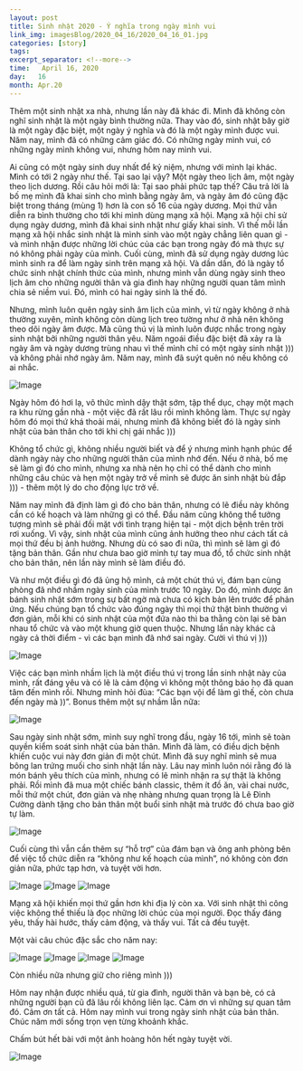 ```yaml
---
layout: post
title: Sinh nhật 2020 - Ý nghĩa trong ngày mình vui
link_img: imagesBlog/2020_04_16/2020_04_16_01.jpg
categories: [story]
tags: 
excerpt_separator: <!--more-->
time:   April 16, 2020
day:   16
month: Apr.20
---
```

Thêm một sinh nhật xa nhà, nhưng lần này đã khác đi. Mình đã không còn nghĩ sinh nhật là một ngày bình thường nữa. Thay vào đó, sinh nhật bây giờ là một ngày đặc biệt, một ngày ý nghĩa và đó là một ngày mình được vui. Năm nay, mình đã có những cảm giác đó. Có những ngày mình vui, có những ngày mình không vui, nhưng hôm nay mình vui.
<!--more-->
Ai cũng có một ngày sinh duy nhất để kỷ niệm, nhưng với mình lại khác. Mình có tới 2 ngày như thế. Tại sao lại vậy? Một ngày theo lịch âm, một ngày theo lịch dương. Rồi câu hỏi mới là: Tại sao phải phức tạp thế? Câu trả lời là  bố mẹ mình đã khai sinh cho mình bằng ngày âm, và ngày âm đó cũng đặc biệt trong tháng (mùng 1) hơn là con số 16 của ngày dương. Mọi thứ vẫn diễn ra bình thường cho tới khi mình dùng mạng xã hội. Mạng xã hội chỉ sử dụng ngày dương, mình đã khai sinh nhật như giấy khai sinh. Vì thế mỗi lần mạng xã hội nhắc sinh nhật là mình sinh vào một ngày chẳng liên quan gì - và mình nhận được những lời chúc của các bạn trong ngày đó mà thực sự nó không phải ngày của mình. Cuối cùng, mình đã sử dụng ngày dương lúc mình sinh ra để làm ngày sinh trên mạng xã hội. Và dần dần, đó là ngày tổ chức sinh nhật chính thức của mình, nhưng mình vẫn dùng ngày sinh theo lịch âm cho những người thân và gia đình hay những người quan tâm mình chia sẻ niềm vui. Đó, mình có hai ngày sinh là thế đó. 

Nhưng, mình luôn quên ngày sinh âm lịch của mình, vì từ ngày không ở nhà thường xuyên, mình không còn dùng lịch treo tường như ở nhà nên không theo dõi ngày âm được. Mà cũng thú vị là mình luôn được nhắc trong ngày sinh nhật bởi những người thân yêu. Năm ngoái điều đặc biệt đã xảy ra là ngày âm và ngày dương trùng nhau vì thế mình chỉ có một ngày sinh nhật ))) và không phải nhớ ngày âm. Năm nay, mình đã suýt quên nó nếu không có ai nhắc. 

<img class="rounded w-100" alt="Image" src="imagesBlog/2020_04_16/2020_04_16_02.jpg">

Ngày hôm đó hơi lạ, vô thức mình dậy thật sớm, tập thể dục, chạy một mạch ra khu rừng gần nhà - một việc đã rất lâu rồi mình không làm. Thực sự ngày hôm đó mọi thứ khá thoải mái, nhưng mình đã không biết đó là ngày sinh nhật của bản thân cho tới khi chị gái nhắc )))

Không tổ chức gì, không nhiều người biết và để ý nhưng mình hạnh phúc để dành ngày này cho những người thân của mình nhớ đến. Nếu ở nhà, bố mẹ sẽ làm gì đó cho mình, nhưng xa nhà nên họ chỉ có thể dành cho mình những câu chúc và hẹn một ngày trở về mình sẽ được ăn sinh nhật bù đắp ))) - thêm một lý do cho động lực trở về.

Năm nay mình đã định làm gì đó cho bản thân, nhưng có lẽ điều này không cần có kế hoạch và làm những gì có thể. Đầu năm cũng không thể tưởng tượng mình sẽ phải đối mặt với tình trạng hiện tại - một dịch bệnh trên trời rơi xuống. Vì vậy, sinh nhật của mình cũng ảnh hưởng theo như cách tất cả mọi thứ đều bị ảnh hưởng. Nhưng dù có sao đi nữa, thì mình sẽ làm gì đó tặng bản thân. Gần như chưa bao giờ mình tự tay mua đồ, tổ chức sinh nhật cho bản thân, nên lần này mình sẽ làm điều đó. 

Và như một điều gì đó đã ủng hộ mình, cả một chút thú vị, đám bạn cùng phòng đã nhớ nhầm ngày sinh của mình trước 10 ngày. Do đó, mình được ăn bánh sinh nhật sớm trong sự bất ngờ mà chưa có kịch bản lên trước để phản ứng. Nếu chúng bạn tổ chức vào đúng ngày thì mọi thứ thật bình thường vì đơn giản, mỗi khi có sinh nhật của một đứa nào thì ba thằng còn lại sẽ bàn nhau tổ chức và vào một khung giờ quen thuộc. Nhưng lần này khác cả ngày cả thời điểm - vì các bạn mình đã nhớ sai ngày. Cười vì thú vị )))

<img class="rounded w-100" alt="Image" src="imagesBlog/2020_04_16/2020_04_16_12.jpg">

Việc các bạn mình nhầm lịch là một điều thú vị trong lần sinh nhật này của mình, rất đáng yêu và có lẽ là cảm động vì không một thông báo họ đã quan tâm đến mình rồi. Nhưng mình hỏi đùa: “Các bạn vội để làm gì thế, còn chưa đến ngày mà ))”.
Bonus thêm một sự nhầm lẫn nữa:

<img class="rounded w-100" alt="Image" src="imagesBlog/2020_04_16/2020_04_16_13.jpg">

Sau ngày sinh nhật sớm, mình suy nghĩ trong đầu, ngày 16 tới, mình sẽ toàn quyền kiểm soát sinh nhật của bản thân. Mình đã làm, có điều dịch bệnh khiến cuộc vui này đơn giản đi một chút. Mình đã suy nghĩ mình sẽ mua bông lan trứng muối cho sinh nhật lần này. Lâu nay mình luôn nói rằng đó là món bánh yêu thích của mình, nhưng có lẽ mình nhận ra sự thật là không phải. Rồi mình đã mua một chiếc bánh classic, thêm ít đồ ăn, vài chai nước, mỗi thứ một chút, đơn giản và nhẹ nhàng nhưng quan trọng là Lê Đình Cường dành tặng cho bản thân một buổi sinh nhật mà trước đó chưa bao giờ tự làm. 

<img class="rounded w-100" alt="Image" src="imagesBlog/2020_04_16/2020_04_16_10.jpg">

Cuối cùng thì vẫn cần thêm sự “hỗ trợ” của đám bạn và ông anh phòng bên để việc tổ chức diễn ra “không như kế hoạch của mình”, nó không còn đơn giản nữa, phức tạp hơn, và tuyệt vời hơn.

<img class="rounded w-100" alt="Image" src="imagesBlog/2020_04_16/2020_04_16_07.jpg">

<img class="rounded w-100" alt="Image" src="imagesBlog/2020_04_16/2020_04_16_14.jpg">

<img class="rounded w-100" alt="Image" src="imagesBlog/2020_04_16/2020_04_16_15.jpg">

Mạng xã hội khiến mọi thứ gần hơn khi địa lý còn xa. Với sinh nhật thì công việc không thể thiếu là đọc những lời chúc của mọi người. Đọc thấy đáng yêu, thấy hài hước, thấy cảm động, và thấy vui. Tất cả đều tuyệt.

Một vài câu chúc đặc sắc cho năm nay:

<img class="rounded w-100" alt="Image" src="imagesBlog/2020_04_16/2020_04_16_03.jpg">

<img class="rounded w-100" alt="Image" src="imagesBlog/2020_04_16/2020_04_16_04.jpg">

<img class="rounded w-100" alt="Image" src="imagesBlog/2020_04_16/2020_04_16_16.jpg">

<img class="rounded w-100" alt="Image" src="imagesBlog/2020_04_16/2020_04_16_17.jpg">

Còn nhiều nữa nhưng giữ cho riêng mình )))

Hôm nay nhận được nhiều quá, từ gia đình, người thân và bạn bè, có cả những người bạn cũ đã lâu rồi không liên lạc. Cảm ơn vì những sự quan tâm đó. Cảm ơn tất cả. Hôm nay mình vui trong ngày sinh nhật của bản thân. Chúc năm mới sống trọn vẹn từng khoảnh khắc.

Chấm bút hết bài với một ảnh hoàng hôn hết ngày tuyệt vời.

<img class="rounded w-100" alt="Image" src="imagesBlog/2020_04_16/2020_04_16_11.jpg">
